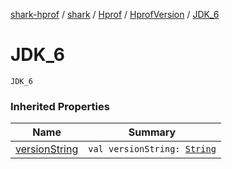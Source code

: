 [shark-hprof](../../../index.md) / [shark](../../index.md) / [Hprof](../index.md) / [HprofVersion](index.md) / [JDK_6](./-j-d-k_6.md)

# JDK_6

`JDK_6`

### Inherited Properties

| Name | Summary |
|---|---|
| [versionString](version-string.md) | `val versionString: `[`String`](https://kotlinlang.org/api/latest/jvm/stdlib/kotlin/-string/index.html) |
